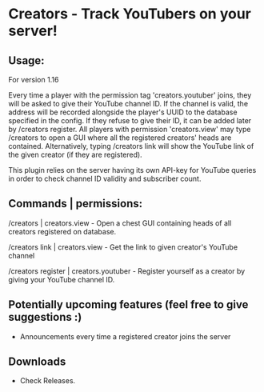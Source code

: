 # Creators - Track YouTubers on your server!


## Usage:

For version 1.16

Every time a player with the permission tag 'creators.youtuber' joins, they will be asked to give their YouTube channel ID.
If the channel is valid, the address will be recorded alongside the player's UUID to the database specified in the config.
If they refuse to give their ID, it can be added later by /creators register.
All players with permission 'creators.view' may type /creators to open a GUI where all the registered creators' heads are contained.
Alternatively, typing /creators link <playername> will show the YouTube link of the given creator (if they are registered).

This plugin relies on the server having its own API-key for YouTube queries in order to check channel ID validity and subscriber count.

## Commands | permissions:

/creators | creators.view - Open a chest GUI containing heads of all creators registered on database.

/creators link <playername> | creators.view - Get the link to given creator's YouTube channel
 
/creators register | creators.youtuber - Register yourself as a creator by giving your YouTube channel ID.


## Potentially upcoming features (feel free to give suggestions :)

- Announcements every time a registered creator joins the server

## Downloads

- Check Releases.

